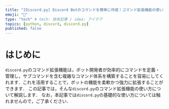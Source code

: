 ```yaml
---
title: "[Discord.py] Discord Botのコマンドを簡単に作成！コマンド拡張機能の使い方"
emoji: "🐍"
type: "tech" # tech: 技術記事 / idea: アイデア
topics: [python, discord, discord.py]
published: false
---
```


# はじめに
` discord.py `のコマンド拡張機能は，ボット開発者が効率的にコマンドを定義・管理し，サブコマンドを含む複雑なコマンド体系を構築することを容易にしてくれます．これを活用することで，ボットの機能を柔軟かつ強力に拡張することができます．
この記事では，そんな` discord.py `のコマンド拡張機能の使い方について解説します．
なお，本記事では` discord.py `の基礎的な使い方については触れませんので，ご了承ください．
